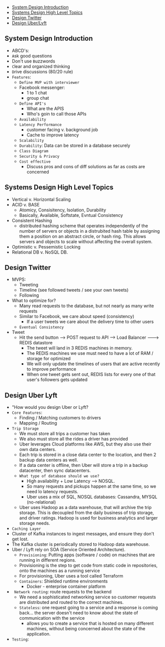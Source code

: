* [System Design Introduction](#system-design-introduction)
* [Systems Design High Level Topics](#systems-design-high-level-topics)
* [Design Twitter](#design-twitter)
* [Design Uber/Lyft](#design-uber-lyft)

## System Design Introduction
  * ABCD's: 
  * `A`sk good questions
  * Don't use `B`uzzwords
  * `C`lear and organized thinking
  * `D`rive discussions (80/20 rule)
  * `Features`:
    * `Define MVP with interviewer`
    * Facebook messenger:
      * 1 to 1 chat
      * group chat
    * `Define API's`
      * What are the APIS
      * Who's goin to call those APIs
    * `Availability`
    * `Latency Performance`
      * customer facing v. background job
      * Cache to improve latency
    * `Scalability`
    * `Durability`: Data can be stored in a database securely
    * `Class Diagram`
    * `Security & Privacy`
    * `Cost effective`
      * Discuss pros and cons of diff solutions as far as costs are concerned

## Systems Design High Level Topics
  * Vertical v. Horizontal Scaling
  * ACID v. BASE
    * Atomicy, Consisitency, Isolation, Durability
    * Basically, Available, Softstate, Evntual Consistency
  * Consistent Hashing
    * distributed hashing scheme that operates independently of the number of servers or objects in a distrubited hash table by assigning them a position on an abstract circle, or hash ring. This allows servers and objects to scale without affecting the overall system.
  * Optimistic v. Pessemistic Locking
  * Relational DB v. NoSQL DB.

## Design Twitter
  * MVPS:
    * Tweeting
    * Timeline (see followed tweets / see your own tweets)
    * Following
  * What to optimize for?
    * Many read requests to the database, but not nearly as many write requests
    * Similar to Facebook, we care about speed (consistency)
      * If a user tweets we care about the delivery time to other users
    * `Eventual Consistency`
  * Tweet
    * Hit the send button --> POST request to API --> Load Balancer ---> REDIS datastore 
      * The tweet will land in 3 REDIS machines in memory.
      * The REDIS machines we use must need to have a lot of RAM / storage for optimized
      * We will only update the timelines of users that are active recently to improve performance
      * When one tweet gets sent out, REDIS lists for every one of that user's followers gets updated

## Design Uber Lyft
  * "How would you design Uber or Lyft?
  * `Core Features`:
    * Finding / Matching customers to drivers
    * Mapping / Routing
  * `Trip Storage`
    * We must store all trips a customer has taken
    * We also must store all the rides a driver has provided
    * Uber leverages Cloud platforms like AWS, but they also use their own data centers.
    * Each trip is stored in a close data center to the location, and then 2 backup data centers as well.
    * If a data center is offline, then Uber will store a trip in a backup datacenter, then sync datacenters.
    * `What type of database should we use?`
      * High availability + Low Latency --> NOSQL.
      * So many requests and pickups happen at the same time, so we need lo latency requests.
      * Uber uses a mix of SQL, NOSQL databases: Cassandra, MYSQL (no-relational)
    * Uber uses Hadoop as a data warehouse, that will archive the trip storage. This is decoupled from the daily business of trip storage, and driver ratings. Hadoop is used for business analytics and larger storage needs.
  * `Caching Layer`
  * Cluster of Kafka instances to ingest messages, and ensure they don't get lost.
  * The Kafka cluster is periodically stored to Hadoop data warehouse.
  * Uber / Lyft rely on SOA (Service Oriented Architecture).
    * `Provisioning`: Putting apps (software / code) on machines that are running in different regions. 
    * Provisioning is the step to get code from static code in repositories, onto the machines as a running service
    * For provisioning, Uber uses a tool called Terraform
    * `Containers`: Shielded runtime environments
      * Docker - enterprise container platform
  * ` Network routing`: route requests to the backend
    * We need a sophisticated networking service so customer requests are distributed and routed to the correct machines.
    * `Stateless`: one request going to a service and a response is coming back... the server doesn't need to know about the state of communication with the service
      * allows you to create a service that is hosted on many different machines, without being concerned about the state of the application.
  *  `Testing`: 
    
  

    

  

  




